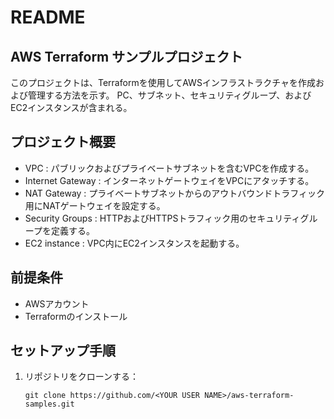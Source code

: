 # README

## AWS Terraform サンプルプロジェクト

このプロジェクトは、Terraformを使用してAWSインフラストラクチャを作成および管理する方法を示す。
PC、サブネット、セキュリティグループ、およびEC2インスタンスが含まれる。

## プロジェクト概要

- VPC : パブリックおよびプライベートサブネットを含むVPCを作成する。
- Internet Gateway : インターネットゲートウェイをVPCにアタッチする。
- NAT Gateway : プライベートサブネットからのアウトバウンドトラフィック用にNATゲートウェイを設定する。
- Security Groups : HTTPおよびHTTPSトラフィック用のセキュリティグループを定義する。
- EC2 instance : VPC内にEC2インスタンスを起動する。

## 前提条件

- AWSアカウント
- Terraformのインストール

## セットアップ手順

1. リポジトリをクローンする：
   
   ```
   git clone https://github.com/<YOUR USER NAME>/aws-terraform-samples.git
   ```